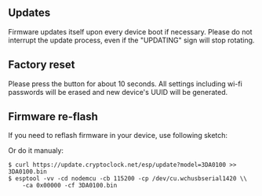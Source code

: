 ## Updates

Firmware updates itself upon every device boot if necessary. Please do not interrupt the update process, even if the "UPDATING" sign will stop rotating.

## Factory reset

Please press the button for about 10 seconds. All settings including wi-fi passwords will be erased and new device's UUID will be generated.

## Firmware re-flash

If you need to reflash firmware in your device, use following sketch:

<script src="https://gist.github.com/kubicek/da4f12b3c6e649a6ec57292610721fc4.js"></script>

Or do it manualy:

    $ curl https://update.cryptoclock.net/esp/update?model=3DA0100 >> 3DA0100.bin
    $ esptool -vv -cd nodemcu -cb 115200 -cp /dev/cu.wchusbserial1420 \\
        -ca 0x00000 -cf 3DA0100.bin
